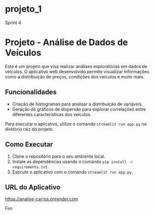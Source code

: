 # projeto_1

Sprint 4
# Projeto - Análise de Dados de Veículos

Este é um projeto que visa realizar análises exploratórias em dados de veículos. O aplicativo web desenvolvido permite visualizar informações como a distribuição de preços, condições dos veículos e muito mais.

## Funcionalidades

- Criação de histogramas para analisar a distribuição de variáveis.
- Geração de gráficos de dispersão para explorar correlações entre diferentes características dos veículos.

Para executar o aplicativo, utilize o comando `streamlit run app.py` no diretório raiz do projeto.

## Como Executar

1. Clone o repositório para o seu ambiente local.
2. Instale as dependências usando o comando `pip install -r requirements.txt`.
3. Execute o aplicativo com o comando `streamlit run app.py`.

## URL do Aplicativo 
https://analise-carros.onrender.com 

Fim
